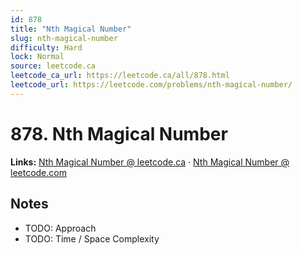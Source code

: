 ```yaml
--- 
id: 878
title: "Nth Magical Number"
slug: nth-magical-number
difficulty: Hard
lock: Normal
source: leetcode.ca
leetcode_ca_url: https://leetcode.ca/all/878.html
leetcode_url: https://leetcode.com/problems/nth-magical-number/
---
```


# 878. Nth Magical Number

**Links:** [Nth Magical Number @ leetcode.ca](https://leetcode.ca/all/878.html) · [Nth Magical Number @ leetcode.com](https://leetcode.com/problems/nth-magical-number/)

## Notes
- TODO: Approach
- TODO: Time / Space Complexity
